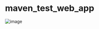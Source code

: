 # maven_test_web_app

![image](https://github.com/satwash/maven_test_web_app/assets/134083826/d8cec724-87c5-4822-aeae-28160452e5ad)
